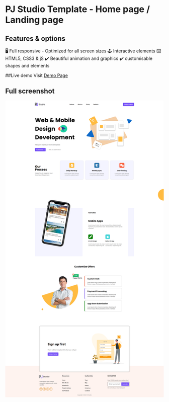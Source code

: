 # PJ Studio Template - Home page / Landing page

## Features & options
:desktop_computer: Full responsive - Optimized for all screen sizes
:joystick: Interactive elements
:keyboard: HTML5, CSS3 & jS
:heavy_check_mark: Beautiful animation and graphics
:heavy_check_mark: customisable shapes and elements

##Live demo
Visit [Demo Page](https://note3ook.github.io/pj-template/index.html)

## Full screenshot
![](assets/images/shot.png)


